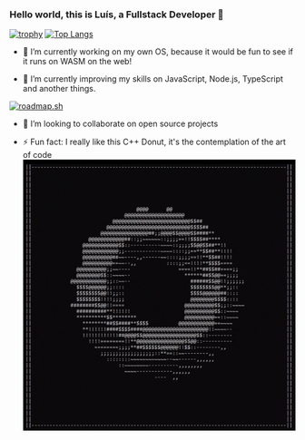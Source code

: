 ### Hello world, this is Luís, a Fullstack Developer 👋

[![trophy](https://github-profile-trophy.vercel.app/?username=luisfelipeluis49&theme=gruvbox&margin-w=15&margin-h=15&rank=SECRET,SSS,SS,S,AAA,AA,A,B,C&column=4)](https://github.com/ryo-ma/github-profile-trophy)
[![Top Langs](https://github-readme-stats.vercel.app/api/top-langs/?username=luisfelipeluis49&hide=HTML,CSS,javascript&show_icons=true&theme=tokyonight&locale=en&layout=donut)](https://github.com/anuraghazra/github-readme-stats)


- 🔭 I’m currently working on my own OS, because it would be fun to see if it runs on WASM on the web!

- 🌱 I’m currently improving my skills on JavaScript, Node.js, TypeScript and another things.

[![roadmap.sh](https://roadmap.sh/card/wide/66c3666934a9226f3810108c?variant=dark&roadmaps=javascript%2Cnodejs%2Ctypescript%2Cgit-github)](https://roadmap.sh)

- 👯 I’m looking to collaborate on open source projects

- ⚡ Fun fact: I really like this C++ Donut, it's the contemplation of the art of code
![](https://github.com/luisfelipeluis49/luisfelipeluis49/blob/main/donut.gif)

<!--
**luisfelipeluis49/luisfelipeluis49** is a ✨ _special_ ✨ repository because its `README.md` (this file) appears on your GitHub profile.

Here are some ideas to get you started:

- 🔭 I’m currently working on ...
- 🌱 I’m currently learning ...
- 👯 I’m looking to collaborate on ...
- 🤔 I’m looking for help with ...
- 💬 Ask me about ...
- 📫 How to reach me: ...
- 😄 Pronouns: ...
- ⚡ Fun fact: ...
-->
